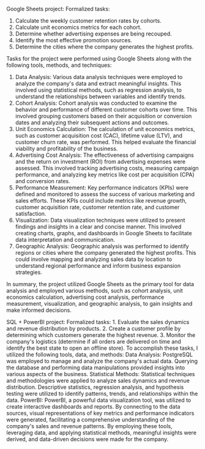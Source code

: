 Google Sheets project:
Formalized tasks:
1. Calculate the weekly customer retention rates by cohorts.
2. Calculate unit economics metrics for each cohort.
3. Determine whether advertising expenses are being recouped.
4. Identify the most effective promotion sources.
5. Determine the cities where the company generates the highest profits.


Tasks for the project were performed using Google Sheets along with the following tools, methods, and techniques:
1. Data Analysis: Various data analysis techniques were employed to analyze the company's data and extract meaningful insights. This involved using statistical methods, such as regression analysis, to understand the relationships between variables and identify trends.
2. Cohort Analysis: Cohort analysis was conducted to examine the behavior and performance of different customer cohorts over time. This involved grouping customers based on their acquisition or conversion dates and analyzing their subsequent actions and outcomes.
3. Unit Economics Calculation: The calculation of unit economics metrics, such as customer acquisition cost (CAC), lifetime value (LTV), and customer churn rate, was performed. This helped evaluate the financial viability and profitability of the business.
4. Advertising Cost Analysis: The effectiveness of advertising campaigns and the return on investment (ROI) from advertising expenses were assessed. This involved tracking advertising costs, measuring campaign performance, and analyzing key metrics like cost per acquisition (CPA) and conversion rates.
5. Performance Measurement: Key performance indicators (KPIs) were defined and monitored to assess the success of various marketing and sales efforts. These KPIs could include metrics like revenue growth, customer acquisition rate, customer retention rate, and customer satisfaction.
6. Visualization: Data visualization techniques were utilized to present findings and insights in a clear and concise manner. This involved creating charts, graphs, and dashboards in Google Sheets to facilitate data interpretation and communication.
7. Geographic Analysis: Geographic analysis was performed to identify regions or cities where the company generated the highest profits. This could involve mapping and analyzing sales data by location to understand regional performance and inform business expansion strategies.

In summary, the project utilized Google Sheets as the primary tool for data analysis and employed various methods, such as cohort analysis, unit economics calculation, advertising cost analysis, performance measurement, visualization, and geographic analysis, to gain insights and make informed decisions.


SQL + PowerBI project:
Formalized tasks:
	1. Evaluate the sales dynamics and revenue distribution by products.
	2. Create a customer profile by determining which customers generate the highest revenue.
	3. Monitor the company's logistics (determine if all orders are delivered on time and identify the best state to open an offline store).
To accomplish these tasks, I utilized the following tools, data, and methods:
Data Analysis: PostgreSQL was employed to manage and analyze the company's actual data. Querying the database and performing data manipulations provided insights into various aspects of the business.
Statistical Methods: Statistical techniques and methodologies were applied to analyze sales dynamics and revenue distribution. Descriptive statistics, regression analysis, and hypothesis testing were utilized to identify patterns, trends, and relationships within the data.
PowerBI: PowerBI, a powerful data visualization tool, was utilized to create interactive dashboards and reports. By connecting to the data sources, visual representations of key metrics and performance indicators were generated, facilitating a comprehensive understanding of the company's sales and revenue patterns.
By employing these tools, leveraging data, and applying statistical methods, meaningful insights were derived, and data-driven decisions were made for the company.
